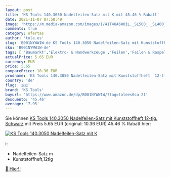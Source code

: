 ```yaml
---
layout: post
title: 'KS Tools 140.3050 Nadelfeilen-Satz mit K mit 45.46 % Rabatt'
date: 2021-11-07 07:50:49
image: 'https://m.media-amazon.com/images/I/41T4UA6W0iL._SL500_._SL400_.jpg'
comments: true
category: ofertas
author: 'tole.es'
slug: 'B001NYWW1W-de KS Tools 140.3050 Nadelfeilen-Satz mit Kunststoffheft...'
sku: 'B001NYWW1W-de'
tags: [ 'Baumarkt','Elektro- & Handwerkzeuge','Feilen','Feilen & Raspeln','Handwerkzeuge','ks tools', ]
actualPrice: 5.65 EUR
currency: EUR
price: 5.65
comparePrice: 10.36 EUR
prodname: 'KS Tools 140.3050 Nadelfeilen-Satz mit Kunststoffheft  12-tlg. Schwarz'
country: 'de'
flag: '🇩🇪'
brand: 'KS Tools'
buyurl: 'https://www.amazon.de/dp/B001NYWW1W/?tag=tolees0ca-21'
descuento: '45.46'
average: '7.95'
---
```


Sie können [KS Tools 140.3050 Nadelfeilen-Satz mit Kunststoffheft  12-tlg. Schwarz](https://www.amazon.de/dp/B001NYWW1W/?tag=tolees0ca-21) mit Preis 5.65 EUR (original: 10.36 EUR) 45.46 % Rabatt hier:

[![KS Tools 140.3050 Nadelfeilen-Satz mit K](https://m.media-amazon.com/images/I/41T4UA6W0iL._SL500_._SL400_.jpg)](https://www.amazon.de/dp/B001NYWW1W/?tag=tolees0ca-21)

ℹ️:

- Nadelfeilen-Satz m
- Kunststoffheft,12tlg

[🛒 Hier!!](https://www.amazon.de/dp/B001NYWW1W/?tag=tolees0ca-21)
